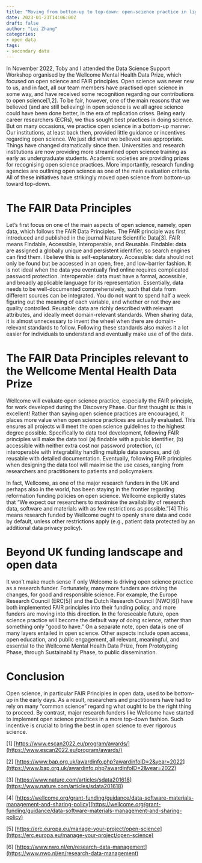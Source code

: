 ```yaml
---
title: "Moving from bottom-up to top-down: open-science practice in light of research funder’s perspective"
date: 2023-01-23T14:06:00Z
draft: false
author: "Lei Zhang"
categories:
- open data
tags:
- secondary data
---
```


In November 2022, Toby and I attended the Data Science Support Workshop organised by the Wellcome Mental Health Data Prize, which focused on open science and FAIR principles. Open science was never new to us, and in fact, all our team members have practised open science in some way, and have received some recognition regarding our contributions to open science[1,2]. 
To be fair, however, one of the main reasons that we believed (and are still believing) in open science is we all agree science could have been done better, in the era of replication crises. Being early career researchers (ECRs), we thus sought best practices in doing science. But on many occasions, we practice open science in a bottom-up manner. Our institutions, at least back then, provided little guidance or incentives regarding open science. We just did what we believed was appropriate.
Things have changed dramatically since then. Universities and research institutions are now providing more streamlined open science training as early as undergraduate students. Academic societies are providing prizes for recognising open science practices. More importantly, research funding agencies are outlining open science as one of the main evaluation criteria. All of these initiatives have strikingly moved open science from bottom-up toward top-down. 

# The FAIR Data Principles
Let’s first focus on one of the main aspects of open science, namely, open data, which follows the FAIR Data Principles. The FAIR principle was first introduced and published in the journal Nature Scientific Data[3]. FAIR means Findable, Accessible, Interoperable, and Reusable. Findable: data are assigned a globally unique and persistent identifier, so search engines can find them. I believe this is self-explanatory. Accessible: data should not only be found but be accessed in an open, free, and low-barrier fashion. It is not ideal when the data you eventually find online requires complicated password protection. Interoperable: data must have a formal, accessible, and broadly applicable language for its representation. Essentially, data needs to be well-documented comprehensively, such that data from different sources can be integrated. You do not want to spend half a week figuring out the meaning of each variable, and whether or not they are quality controlled. Reusable: data are richly described with relevant attributes, and ideally meet domain-relevant standards. When sharing data, it is almost unnecessary to invent the wheel when there are domain-relevant standards to follow. Following these standards also makes it a lot easier for individuals to understand and eventually make use of of the data. 

# The FAIR Data Principles relevant to the Wellcome Mental Health Data Prize
Wellcome will evaluate open science practice, especially the FAIR principle, for work developed during the Discovery Phase. Our first thought is: this is excellent! Rather than saying open science practices are encouraged, it places more value when open science practices are actually evaluated. This ensures all projects will meet the open science guidelines to the highest degree possible. Specifically to data tool development, following FAIR principles will make the data tool (a) findable with a public identifier, (b) accessible with neither extra cost nor password protection, (c) interoperable with integrability handling multiple data sources, and (d) reusable with detailed documentation. Eventually, following FAIR principles when designing the data tool will maximise the use cases, ranging from researchers and practitioners to patients and policymakers.

In fact, Wellcome, as one of the major research funders in the UK and perhaps also in the world, has been staying in the frontier regarding reformation funding policies on open science. Wellcome explicitly states that “We expect our researchers to maximise the availability of research data, software and materials with as few restrictions as possible.”[4] This means research funded by Wellcome ought to openly share data and code by default, unless other restrictions apply (e.g., patient data protected by an additional data privacy policy).  


# Beyond UK funding landscape and open data
It won’t make much sense if only Welcome is driving open science practice as a research funder. Fortunately, many more funders are driving the changes, for good and responsible science. For example, the Europe Research Council (ERC[5]) and the Dutch Research Council (NWO[6]) have both implemented FAIR principles into their funding policy, and more funders are moving into this direction. In the foreseeable future, open science practice will become the default way of doing science, rather than something only “good to have.” 
On a separate note, open data is one of many layers entailed in open science. Other aspects include open access, open education, and public engagement, all relevant, meaningful, and essential to the Wellcome Mental Health Data Prize, from Prototyping Phase, through Sustainability Phase, to public dissemination. 


# Conclusion
Open science, in particular FAIR Principles in open data, used to be bottom-up in the early days. As a result, researchers and practitioners have had to rely on many “common science” regarding what ought to be the right thing to proceed. By contrast, major research funders like Wellcome have started to implement open science practices in a more top-down fashion. Such incentive is crucial to bring the best in open science to ever rigorous science. 


[1] [https://www.escan2022.eu/program/awards/](https://www.escan2022.eu/program/awards/)

[2] [https://www.bap.org.uk/awardinfo.php?awardinfoID=2&year=2022](https://www.bap.org.uk/awardinfo.php?awardinfoID=2&year=2022)

[3] [https://www.nature.com/articles/sdata201618](https://www.nature.com/articles/sdata201618)

[4] [https://wellcome.org/grant-funding/guidance/data-software-materials-management-and-sharing-policy](https://wellcome.org/grant-funding/guidance/data-software-materials-management-and-sharing-policy)

[5] [https://erc.europa.eu/manage-your-project/open-science](https://erc.europa.eu/manage-your-project/open-science)

[6] [https://www.nwo.nl/en/research-data-management](https://www.nwo.nl/en/research-data-management)

